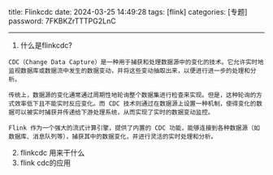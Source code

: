 title: Flinkcdc 
date: 2024-03-25 14:49:28 
tags: [flink]
categories: [专题]
password: 7FKBKZrTTTPG2LnC

---
 <!--more-->

1. 什么是flinkcdc?

```
CDC（Change Data Capture）是一种用于捕获和处理数据源中的变化的技术。它允许实时地监视数据库或数据流中发生的数据变动，并将这些变动抽取出来，以便进行进一步的处理和分析。

传统上，数据源的变化通常通过周期性地轮询整个数据集进行检查来实现。但是，这种轮询的方式效率低下且不能实时反应变化。而 CDC 技术则通过在数据源上设置一种机制，使得变化的数据可以被实时捕获并传递给下游处理系统，从而实现了实时的数据变动监控。

Flink 作为一个强大的流式计算引擎，提供了内置的 CDC 功能，能够连接到各种数据源（如数据库、消息队列等），捕获其中的数据变化，并进行灵活的实时处理和分析。

```

2. flinkcdc 用来干什么
3. flink cdc的应用
